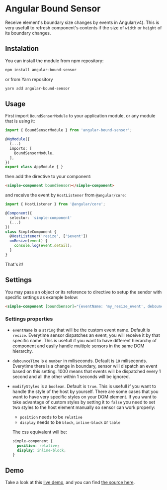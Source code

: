 # Angular Bound Sensor
Receive element's boundary size changes by events in Angular(v4).
This is very usefull to refresh component's contents if the size of `width` or `height` of its boundary changes.

## Instalation
You can install the module from npm repository:
```sh
npm install angular-bound-sensor
```
or from Yarn repository
```sh
yarn add angular-bound-sensor
```

## Usage
First import `BoundSensorModule` to your application module, or any module that is using it:
```ts
import { BoundSensorModule } from 'angular-bound-sensor';

@NgModule({
  (...)
  imports: [
    BoundSensorModule,
  ],
})
export class AppModule { }
```
then add the directive to your component:
```html
<simple-component boundSensor></simple-component>
```
and receive the event by `HostListener` from `@angular/core`:
```ts
import { HostListener } from '@angular/core';

@Component({
  selector: 'simple-component'
  (...)
})
class SimpleComponent {
  @HostListener('resize', ['$event'])
  onResize(event) {
    console.log(event.detail);
  }
}
```
That's it!

## Settings
You may pass an object or its reference to directive to setup the sendor with specific settings as example below:
```html
<simple-component [boundSensor]="{eventName: 'my_resize_event', debounceTime: 1000, modifyStyles: false}"></simple-component>
```
### Settings properties
* `eventName` is a `string` that will be the custom event name. Default is `resize`. Everytime sensor dispatches an event, you will receive it by that specific name. This is usefull if you want to have different hierarchy of component and easily handle multiple sensors in the same DOM hierarchy.
* `debounceTime` is a `number` in miliseconds. Default is `10` miliseconds. Everytime there is a change in boundary, sensor will dispatch an event based on this setting. 1000 means that events will be dispatched every 1 second and all the other within 1 seconds will be ignored.
* `modifyStyles` is a `boolean`. Default is `true`. This is usefull if you want to handle the style of the host by yourself. There are some cases that you want to have very specific styles on your DOM element. If you want to take advantage of custom styles by setting it to `false` you need to set two styles to the host element manually so sensor can work properly:
  * `position` needs to be `relative`
  * `display` needs to be `block`, `inline-block` or `table`

  The css equivalent will be:
    ```css
    simple-component {
      position: relative;
      display: inline-block;
    }
    ```

## Demo
Take a look at this [live demo](https://aminpaks.github.io/bound-sensor/examples/angular-bound-sensor-cli-demo/dist/), and you can find [the source here](https://github.com/aminpaks/bound-sensor/tree/master/examples/angular-bound-sensor-cli-demo).
